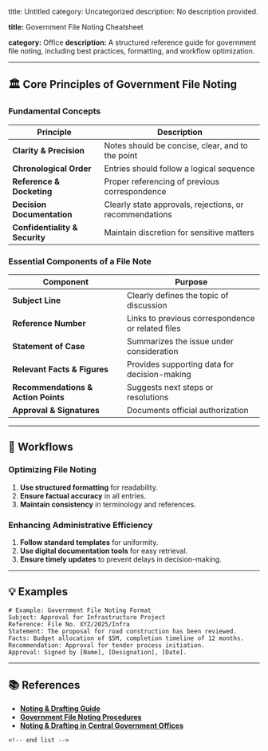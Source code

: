 title: Untitled
category: Uncategorized
description: No description provided.

**title:** Government File Noting Cheatsheet

**category:** Office
**description:** A structured reference guide for government file noting, including best practices, formatting, and workflow optimization.

---

## 🏛 **Core Principles of Government File Noting**

### **Fundamental Concepts**

| Principle                            | Description                                             |
| ------------------------------------ | ------------------------------------------------------- |
| **Clarity & Precision**        | Notes should be concise, clear, and to the point        |
| **Chronological Order**        | Entries should follow a logical sequence                |
| **Reference & Docketing**      | Proper referencing of previous correspondence           |
| **Decision Documentation**     | Clearly state approvals, rejections, or recommendations |
| **Confidentiality & Security** | Maintain discretion for sensitive matters               |

### **Essential Components of a File Note**

| Component                                 | Purpose                                           |
| ----------------------------------------- | ------------------------------------------------- |
| **Subject Line**                    | Clearly defines the topic of discussion           |
| **Reference Number**                | Links to previous correspondence or related files |
| **Statement of Case**               | Summarizes the issue under consideration          |
| **Relevant Facts & Figures**        | Provides supporting data for decision-making      |
| **Recommendations & Action Points** | Suggests next steps or resolutions                |
| **Approval & Signatures**           | Documents official authorization                  |

---

## 🔄 **Workflows**

### **Optimizing File Noting**

1. **Use structured formatting** for readability.
2. **Ensure factual accuracy** in all entries.
3. **Maintain consistency** in terminology and references.

### **Enhancing Administrative Efficiency**

1. **Follow standard templates** for uniformity.
2. **Use digital documentation tools** for easy retrieval.
3. **Ensure timely updates** to prevent delays in decision-making.

---

## 💡 **Examples**

```plaintext
# Example: Government File Noting Format
Subject: Approval for Infrastructure Project  
Reference: File No. XYZ/2025/Infra  
Statement: The proposal for road construction has been reviewed.  
Facts: Budget allocation of $5M, completion timeline of 12 months.  
Recommendation: Approval for tender process initiation.  
Approval: Signed by [Name], [Designation], [Date].  
```

---

## 📚 **References**

- **[Noting &amp; Drafting Guide](https://mcrhrdi.gov.in/ITPJA2021/batch16/presentations/N%20&%20D.pdf)**
- **[Government File Noting Procedures](https://www.istm.gov.in/uploads/study_material/1430209240Workshop%20on%20Noting%20&%20Drafting%20%28WND%29%20-%20Reading%20Material.docx)**
- **[Noting &amp; Drafting in Central Government Offices](https://bing.com/search?q=Government+file+noting+cheatsheet+in+template+format)**

```
<!-- end list -->
```